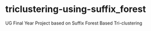 # triclustering-using-suffix_forest
UG Final Year Project based on Suffix Forest Based Tri-clustering
